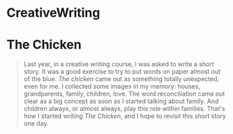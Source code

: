 # CreativeWriting

# The Chicken


> Last year, in a creative writing course, I was asked to write a short story. 
> It was a good exercise to try to put words on paper almost out of the blue.
 *The chicken* came out as something totally unexpected, even for me. 
I collected some images in my memory: houses, grandparents, 
family, children, love. 
> The word reconciliation came out clear as a big concept 
as soon as I started talking about family. 
And children always, or almost always, play this role within families. 
That's how I started writing *The Chicken*, and I hope to
 revisit this short story one day. 
